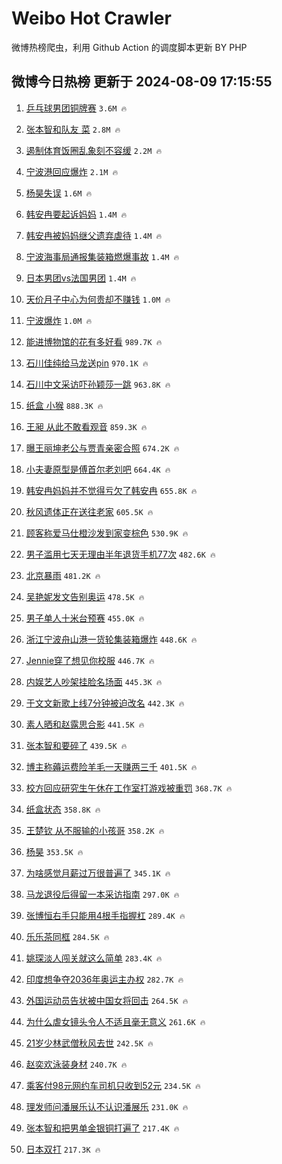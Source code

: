 # Weibo Hot Crawler 



微博热榜爬虫，利用 Github Action 的调度脚本更新 BY PHP 


## 微博今日热榜 更新于 2024-08-09 17:15:55 
1. [乒乓球男团铜牌赛](https://s.weibo.com/weibo?q=%E4%B9%92%E4%B9%93%E7%90%83%E7%94%B7%E5%9B%A2%E9%93%9C%E7%89%8C%E8%B5%9B&t=31&band_rank=1&Refer=top) `3.6M 🔥` 

1. [张本智和队友 菜](https://s.weibo.com/weibo?q=%E5%BC%A0%E6%9C%AC%E6%99%BA%E5%92%8C%E9%98%9F%E5%8F%8B%20%E8%8F%9C&t=31&band_rank=2&Refer=top) `2.8M 🔥` 

1. [遏制体育饭圈乱象刻不容缓](https://s.weibo.com/weibo?q=%23%E9%81%8F%E5%88%B6%E4%BD%93%E8%82%B2%E9%A5%AD%E5%9C%88%E4%B9%B1%E8%B1%A1%E5%88%BB%E4%B8%8D%E5%AE%B9%E7%BC%93%23&t=31&band_rank=3&Refer=top) `2.2M 🔥` 

1. [宁波港回应爆炸](https://s.weibo.com/weibo?q=%23%E5%AE%81%E6%B3%A2%E6%B8%AF%E5%9B%9E%E5%BA%94%E7%88%86%E7%82%B8%23&t=31&band_rank=4&Refer=top) `2.1M 🔥` 

1. [杨昊失误](https://s.weibo.com/weibo?q=%E6%9D%A8%E6%98%8A%E5%A4%B1%E8%AF%AF&t=31&band_rank=5&Refer=top) `1.6M 🔥` 

1. [韩安冉要起诉妈妈](https://s.weibo.com/weibo?q=%E9%9F%A9%E5%AE%89%E5%86%89%E8%A6%81%E8%B5%B7%E8%AF%89%E5%A6%88%E5%A6%88&t=31&band_rank=6&Refer=top) `1.4M 🔥` 

1. [韩安冉被妈妈继父遗弃虐待](https://s.weibo.com/weibo?q=%23%E9%9F%A9%E5%AE%89%E5%86%89%E8%A2%AB%E5%A6%88%E5%A6%88%E7%BB%A7%E7%88%B6%E9%81%97%E5%BC%83%E8%99%90%E5%BE%85%23&t=31&band_rank=7&Refer=top) `1.4M 🔥` 

1. [宁波海事局通报集装箱燃爆事故](https://s.weibo.com/weibo?q=%23%E5%AE%81%E6%B3%A2%E6%B5%B7%E4%BA%8B%E5%B1%80%E9%80%9A%E6%8A%A5%E9%9B%86%E8%A3%85%E7%AE%B1%E7%87%83%E7%88%86%E4%BA%8B%E6%95%85%23&t=31&band_rank=8&Refer=top) `1.4M 🔥` 

1. [日本男团vs法国男团](https://s.weibo.com/weibo?q=%23%E6%97%A5%E6%9C%AC%E7%94%B7%E5%9B%A2vs%E6%B3%95%E5%9B%BD%E7%94%B7%E5%9B%A2%23&t=31&band_rank=9&Refer=top) `1.4M 🔥` 

1. [天价月子中心为何贵却不赚钱](https://s.weibo.com/weibo?q=%23%E5%A4%A9%E4%BB%B7%E6%9C%88%E5%AD%90%E4%B8%AD%E5%BF%83%E4%B8%BA%E4%BD%95%E8%B4%B5%E5%8D%B4%E4%B8%8D%E8%B5%9A%E9%92%B1%23&t=31&band_rank=10&Refer=top) `1.0M 🔥` 

1. [宁波爆炸](https://s.weibo.com/weibo?q=%E5%AE%81%E6%B3%A2%E7%88%86%E7%82%B8&t=31&band_rank=11&Refer=top) `1.0M 🔥` 

1. [能进博物馆的花有多好看](https://s.weibo.com/weibo?q=%23%E8%83%BD%E8%BF%9B%E5%8D%9A%E7%89%A9%E9%A6%86%E7%9A%84%E8%8A%B1%E6%9C%89%E5%A4%9A%E5%A5%BD%E7%9C%8B%23&t=31&band_rank=12&Refer=top) `989.7K 🔥` 

1. [石川佳纯给马龙送pin](https://s.weibo.com/weibo?q=%E7%9F%B3%E5%B7%9D%E4%BD%B3%E7%BA%AF%E7%BB%99%E9%A9%AC%E9%BE%99%E9%80%81pin&t=31&band_rank=13&Refer=top) `970.1K 🔥` 

1. [石川中文采访吓孙颖莎一跳](https://s.weibo.com/weibo?q=%23%E7%9F%B3%E5%B7%9D%E4%B8%AD%E6%96%87%E9%87%87%E8%AE%BF%E5%90%93%E5%AD%99%E9%A2%96%E8%8E%8E%E4%B8%80%E8%B7%B3%23&t=31&band_rank=14&Refer=top) `963.8K 🔥` 

1. [纸盒 小猴](https://s.weibo.com/weibo?q=%E7%BA%B8%E7%9B%92%20%E5%B0%8F%E7%8C%B4&t=31&band_rank=15&Refer=top) `888.3K 🔥` 

1. [王昶 从此不敢看观音](https://s.weibo.com/weibo?q=%E7%8E%8B%E6%98%B6%20%E4%BB%8E%E6%AD%A4%E4%B8%8D%E6%95%A2%E7%9C%8B%E8%A7%82%E9%9F%B3&t=31&band_rank=16&Refer=top) `859.3K 🔥` 

1. [曝王丽坤老公与贾青亲密合照](https://s.weibo.com/weibo?q=%23%E6%9B%9D%E7%8E%8B%E4%B8%BD%E5%9D%A4%E8%80%81%E5%85%AC%E4%B8%8E%E8%B4%BE%E9%9D%92%E4%BA%B2%E5%AF%86%E5%90%88%E7%85%A7%23&t=31&band_rank=17&Refer=top) `674.2K 🔥` 

1. [小夫妻原型是傅首尔老刘吧](https://s.weibo.com/weibo?q=%E5%B0%8F%E5%A4%AB%E5%A6%BB%E5%8E%9F%E5%9E%8B%E6%98%AF%E5%82%85%E9%A6%96%E5%B0%94%E8%80%81%E5%88%98%E5%90%A7&t=31&band_rank=18&Refer=top) `664.4K 🔥` 

1. [韩安冉妈妈并不觉得亏欠了韩安冉](https://s.weibo.com/weibo?q=%23%E9%9F%A9%E5%AE%89%E5%86%89%E5%A6%88%E5%A6%88%E5%B9%B6%E4%B8%8D%E8%A7%89%E5%BE%97%E4%BA%8F%E6%AC%A0%E4%BA%86%E9%9F%A9%E5%AE%89%E5%86%89%23&t=31&band_rank=19&Refer=top) `655.8K 🔥` 

1. [秋风遗体正在送往老家](https://s.weibo.com/weibo?q=%23%E7%A7%8B%E9%A3%8E%E9%81%97%E4%BD%93%E6%AD%A3%E5%9C%A8%E9%80%81%E5%BE%80%E8%80%81%E5%AE%B6%23&t=31&band_rank=20&Refer=top) `605.5K 🔥` 

1. [顾客称爱马仕橙沙发到家变棕色](https://s.weibo.com/weibo?q=%23%E9%A1%BE%E5%AE%A2%E7%A7%B0%E7%88%B1%E9%A9%AC%E4%BB%95%E6%A9%99%E6%B2%99%E5%8F%91%E5%88%B0%E5%AE%B6%E5%8F%98%E6%A3%95%E8%89%B2%23&t=31&band_rank=21&Refer=top) `530.9K 🔥` 

1. [男子滥用七天无理由半年退货手机77次](https://s.weibo.com/weibo?q=%23%E7%94%B7%E5%AD%90%E6%BB%A5%E7%94%A8%E4%B8%83%E5%A4%A9%E6%97%A0%E7%90%86%E7%94%B1%E5%8D%8A%E5%B9%B4%E9%80%80%E8%B4%A7%E6%89%8B%E6%9C%BA77%E6%AC%A1%23&t=31&band_rank=22&Refer=top) `482.6K 🔥` 

1. [北京暴雨](https://s.weibo.com/weibo?q=%E5%8C%97%E4%BA%AC%E6%9A%B4%E9%9B%A8&t=31&band_rank=23&Refer=top) `481.2K 🔥` 

1. [吴艳妮发文告别奥运](https://s.weibo.com/weibo?q=%23%E5%90%B4%E8%89%B3%E5%A6%AE%E5%8F%91%E6%96%87%E5%91%8A%E5%88%AB%E5%A5%A5%E8%BF%90%23&t=31&band_rank=24&Refer=top) `478.5K 🔥` 

1. [男子单人十米台预赛](https://s.weibo.com/weibo?q=%23%E7%94%B7%E5%AD%90%E5%8D%95%E4%BA%BA%E5%8D%81%E7%B1%B3%E5%8F%B0%E9%A2%84%E8%B5%9B%23&t=31&band_rank=25&Refer=top) `455.0K 🔥` 

1. [浙江宁波舟山港一货轮集装箱爆炸](https://s.weibo.com/weibo?q=%23%E6%B5%99%E6%B1%9F%E5%AE%81%E6%B3%A2%E8%88%9F%E5%B1%B1%E6%B8%AF%E4%B8%80%E8%B4%A7%E8%BD%AE%E9%9B%86%E8%A3%85%E7%AE%B1%E7%88%86%E7%82%B8%23&t=31&band_rank=26&Refer=top) `448.6K 🔥` 

1. [Jennie穿了想见你校服](https://s.weibo.com/weibo?q=%23Jennie%E7%A9%BF%E4%BA%86%E6%83%B3%E8%A7%81%E4%BD%A0%E6%A0%A1%E6%9C%8D%23&t=31&band_rank=27&Refer=top) `446.7K 🔥` 

1. [内娱艺人吵架挂脸名场面](https://s.weibo.com/weibo?q=%23%E5%86%85%E5%A8%B1%E8%89%BA%E4%BA%BA%E5%90%B5%E6%9E%B6%E6%8C%82%E8%84%B8%E5%90%8D%E5%9C%BA%E9%9D%A2%23&t=31&band_rank=28&Refer=top) `445.3K 🔥` 

1. [于文文新歌上线7分钟被迫改名](https://s.weibo.com/weibo?q=%E4%BA%8E%E6%96%87%E6%96%87%E6%96%B0%E6%AD%8C%E4%B8%8A%E7%BA%BF7%E5%88%86%E9%92%9F%E8%A2%AB%E8%BF%AB%E6%94%B9%E5%90%8D&t=31&band_rank=29&Refer=top) `442.3K 🔥` 

1. [素人晒和赵露思合影](https://s.weibo.com/weibo?q=%23%E7%B4%A0%E4%BA%BA%E6%99%92%E5%92%8C%E8%B5%B5%E9%9C%B2%E6%80%9D%E5%90%88%E5%BD%B1%23&t=31&band_rank=30&Refer=top) `441.5K 🔥` 

1. [张本智和要碎了](https://s.weibo.com/weibo?q=%E5%BC%A0%E6%9C%AC%E6%99%BA%E5%92%8C%E8%A6%81%E7%A2%8E%E4%BA%86&t=31&band_rank=31&Refer=top) `439.5K 🔥` 

1. [博主称薅运费险羊毛一天赚两三千](https://s.weibo.com/weibo?q=%23%E5%8D%9A%E4%B8%BB%E7%A7%B0%E8%96%85%E8%BF%90%E8%B4%B9%E9%99%A9%E7%BE%8A%E6%AF%9B%E4%B8%80%E5%A4%A9%E8%B5%9A%E4%B8%A4%E4%B8%89%E5%8D%83%23&t=31&band_rank=32&Refer=top) `401.5K 🔥` 

1. [校方回应研究生午休在工作室打游戏被重罚](https://s.weibo.com/weibo?q=%23%E6%A0%A1%E6%96%B9%E5%9B%9E%E5%BA%94%E7%A0%94%E7%A9%B6%E7%94%9F%E5%8D%88%E4%BC%91%E5%9C%A8%E5%B7%A5%E4%BD%9C%E5%AE%A4%E6%89%93%E6%B8%B8%E6%88%8F%E8%A2%AB%E9%87%8D%E7%BD%9A%23&t=31&band_rank=33&Refer=top) `368.7K 🔥` 

1. [纸盒状态](https://s.weibo.com/weibo?q=%E7%BA%B8%E7%9B%92%E7%8A%B6%E6%80%81&t=31&band_rank=34&Refer=top) `358.8K 🔥` 

1. [王楚钦 从不服输的小孩哥](https://s.weibo.com/weibo?q=%E7%8E%8B%E6%A5%9A%E9%92%A6%20%E4%BB%8E%E4%B8%8D%E6%9C%8D%E8%BE%93%E7%9A%84%E5%B0%8F%E5%AD%A9%E5%93%A5&t=31&band_rank=35&Refer=top) `358.2K 🔥` 

1. [杨昊](https://s.weibo.com/weibo?q=%E6%9D%A8%E6%98%8A&t=31&band_rank=36&Refer=top) `353.5K 🔥` 

1. [为啥感觉月薪过万很普遍了](https://s.weibo.com/weibo?q=%23%E4%B8%BA%E5%95%A5%E6%84%9F%E8%A7%89%E6%9C%88%E8%96%AA%E8%BF%87%E4%B8%87%E5%BE%88%E6%99%AE%E9%81%8D%E4%BA%86%23&t=31&band_rank=37&Refer=top) `345.1K 🔥` 

1. [马龙退役后得留一本采访指南](https://s.weibo.com/weibo?q=%23%E9%A9%AC%E9%BE%99%E9%80%80%E5%BD%B9%E5%90%8E%E5%BE%97%E7%95%99%E4%B8%80%E6%9C%AC%E9%87%87%E8%AE%BF%E6%8C%87%E5%8D%97%23&t=31&band_rank=38&Refer=top) `297.0K 🔥` 

1. [张博恒右手只能用4根手指握杠](https://s.weibo.com/weibo?q=%23%E5%BC%A0%E5%8D%9A%E6%81%92%E5%8F%B3%E6%89%8B%E5%8F%AA%E8%83%BD%E7%94%A84%E6%A0%B9%E6%89%8B%E6%8C%87%E6%8F%A1%E6%9D%A0%23&t=31&band_rank=39&Refer=top) `289.4K 🔥` 

1. [乐乐茶同框](https://s.weibo.com/weibo?q=%E4%B9%90%E4%B9%90%E8%8C%B6%E5%90%8C%E6%A1%86&t=31&band_rank=40&Refer=top) `284.5K 🔥` 

1. [姚琛淡人闯关就这么简单](https://s.weibo.com/weibo?q=%23%E5%A7%9A%E7%90%9B%E6%B7%A1%E4%BA%BA%E9%97%AF%E5%85%B3%E5%B0%B1%E8%BF%99%E4%B9%88%E7%AE%80%E5%8D%95%23&t=31&band_rank=41&Refer=top) `283.4K 🔥` 

1. [印度想争夺2036年奥运主办权](https://s.weibo.com/weibo?q=%23%E5%8D%B0%E5%BA%A6%E6%83%B3%E4%BA%89%E5%A4%BA2036%E5%B9%B4%E5%A5%A5%E8%BF%90%E4%B8%BB%E5%8A%9E%E6%9D%83%23&t=31&band_rank=42&Refer=top) `282.7K 🔥` 

1. [外国运动员告状被中国女将回击](https://s.weibo.com/weibo?q=%23%E5%A4%96%E5%9B%BD%E8%BF%90%E5%8A%A8%E5%91%98%E5%91%8A%E7%8A%B6%E8%A2%AB%E4%B8%AD%E5%9B%BD%E5%A5%B3%E5%B0%86%E5%9B%9E%E5%87%BB%23&t=31&band_rank=43&Refer=top) `264.5K 🔥` 

1. [为什么虐女镜头令人不适且毫无意义](https://s.weibo.com/weibo?q=%E4%B8%BA%E4%BB%80%E4%B9%88%E8%99%90%E5%A5%B3%E9%95%9C%E5%A4%B4%E4%BB%A4%E4%BA%BA%E4%B8%8D%E9%80%82%E4%B8%94%E6%AF%AB%E6%97%A0%E6%84%8F%E4%B9%89&t=31&band_rank=44&Refer=top) `261.6K 🔥` 

1. [21岁少林武僧秋风去世](https://s.weibo.com/weibo?q=%2321%E5%B2%81%E5%B0%91%E6%9E%97%E6%AD%A6%E5%83%A7%E7%A7%8B%E9%A3%8E%E5%8E%BB%E4%B8%96%23&t=31&band_rank=45&Refer=top) `242.5K 🔥` 

1. [赵奕欢泳装身材](https://s.weibo.com/weibo?q=%E8%B5%B5%E5%A5%95%E6%AC%A2%E6%B3%B3%E8%A3%85%E8%BA%AB%E6%9D%90&t=31&band_rank=46&Refer=top) `240.7K 🔥` 

1. [乘客付98元网约车司机只收到52元](https://s.weibo.com/weibo?q=%23%E4%B9%98%E5%AE%A2%E4%BB%9898%E5%85%83%E7%BD%91%E7%BA%A6%E8%BD%A6%E5%8F%B8%E6%9C%BA%E5%8F%AA%E6%94%B6%E5%88%B052%E5%85%83%23&t=31&band_rank=47&Refer=top) `234.5K 🔥` 

1. [理发师问潘展乐认不认识潘展乐](https://s.weibo.com/weibo?q=%23%E7%90%86%E5%8F%91%E5%B8%88%E9%97%AE%E6%BD%98%E5%B1%95%E4%B9%90%E8%AE%A4%E4%B8%8D%E8%AE%A4%E8%AF%86%E6%BD%98%E5%B1%95%E4%B9%90%23&t=31&band_rank=48&Refer=top) `231.0K 🔥` 

1. [张本智和把男单金银铜打遍了](https://s.weibo.com/weibo?q=%23%E5%BC%A0%E6%9C%AC%E6%99%BA%E5%92%8C%E6%8A%8A%E7%94%B7%E5%8D%95%E9%87%91%E9%93%B6%E9%93%9C%E6%89%93%E9%81%8D%E4%BA%86%23&t=31&band_rank=49&Refer=top) `217.4K 🔥` 

1. [日本双打](https://s.weibo.com/weibo?q=%E6%97%A5%E6%9C%AC%E5%8F%8C%E6%89%93&t=31&band_rank=50&Refer=top) `217.3K 🔥` 

